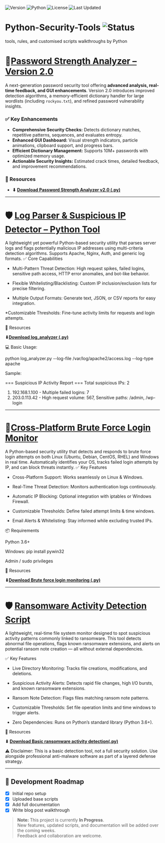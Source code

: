 ![Version](https://img.shields.io/badge/version-2.0.0-blue) ![Python](https://img.shields.io/badge/python-3.8%2B-green) ![License](https://img.shields.io/badge/license-MIT-orange) ![Last Updated](https://img.shields.io/badge/last%20updated-2025--08--04-lightgrey)

# Python-Security-Tools ![Status](https://img.shields.io/badge/Status-In%20Progress-yellow)
tools, rules, and customised scripts walkthroughs by Python


# **🔐[Password Strength Analyzer – Version 2.0](https://github.com/Sree-Ajitha/Python-Security-Tools/pull/1#issue-3288836333)**

A next-generation password security tool offering **advanced analysis, real-time feedback, and GUI enhancements**. Version 2.0 introduces improved detection algorithms, a memory-efficient dictionary handler for large wordlists (including `rockyou.txt`), and refined password vulnerability insights.

### ✅ Key Enhancements

* **Comprehensive Security Checks:** Detects dictionary matches, repetitive patterns, sequences, and evaluates entropy.
* **Enhanced GUI Dashboard:** Visual strength indicators, particle animations, clipboard support, and progress bars.
* **Efficient Dictionary Management:** Supports 10M+ passwords with optimized memory usage.
* **Actionable Security Insights:** Estimated crack times, detailed feedback, and improvement recommendations.

### 📂 Resources

* **⬇ [Download Password Strength Analyzer v2.0 (.py)](https://github.com/Sree-Ajitha/Python-Security-Tools/compare/Sree-Ajitha-password_checker_V2.0)**
---
# **🛡 [Log Parser & Suspicious IP Detector – Python Tool](https://github.com/Sree-Ajitha/Python-Security-Tools/blob/1a1380dd739b0cf51c35afcb12ac1275d4d24324/Log%20Parser%20%26%20IP%20Detection%20Tool.md)**

A lightweight yet powerful Python-based security utility that parses server logs and flags potentially malicious IP addresses using multi-criteria detection algorithms. Supports Apache, Nginx, Auth, and generic log formats.
✅ Core Capabilities

* Multi-Pattern Threat Detection: High request spikes, failed logins, sensitive path access, HTTP error anomalies, and bot-like behavior.

* Flexible Whitelisting/Blacklisting: Custom IP inclusion/exclusion lists for precise filtering.

* Multiple Output Formats: Generate text, JSON, or CSV reports for easy integration.

*Customizable Thresholds: Fine-tune activity limits for requests and login attempts.

📂 Resources

**⬇[Download log_analyzer (.py)](https://github.com/Sree-Ajitha/Python-Security-Tools/blob/fd303dc2f59b45781e392ea14b02a84bbcd48434/log_analyzer.py)**

💻 Basic Usage:

python log_analyzer.py --log-file /var/log/apache2/access.log --log-type apache

Sample:

=== Suspicious IP Activity Report ===
Total suspicious IPs: 2
1. 192.168.1.100 - Multiple failed logins: 7
2. 203.0.113.42 - High request volume: 567, Sensitive paths: /admin, /wp-login

---
# **🚨[Cross-Platform Brute Force Login Monitor](https://github.com/Sree-Ajitha/Python-Security-Tools/blob/2f5fb28516d1aadbf25fc1fa7bf3f4b4862ee6bf/Brute%20force%20login%20monitoring.md)**

A Python-based security utility that detects and responds to brute force login attempts on both Linux (Ubuntu, Debian, CentOS, RHEL) and Windows in real time. Automatically identifies your OS, tracks failed login attempts by IP, and can block threats instantly.
✅ Key Features

  * Cross-Platform Support: Works seamlessly on Linux & Windows.

  * Real-Time Threat Detection: Monitors authentication logs continuously.

  * Automatic IP Blocking: Optional integration with iptables or Windows Firewall.

  * Customizable Thresholds: Define failed attempt limits & time windows.

  * Email Alerts & Whitelisting: Stay informed while excluding trusted IPs.

📦 Requirements

   Python 3.6+

   Windows: pip install pywin32

   Admin / sudo privileges

📂 Resources

**⬇[Download Brute force login monitoring (.py)](https://github.com/Sree-Ajitha/Python-Security-Tools/blob/2f5fb28516d1aadbf25fc1fa7bf3f4b4862ee6bf/brute_force_monitor_Version2.py)**

---

# **🛡 [Ransomware Activity Detection Script](https://github.com/Sree-Ajitha/Python-Security-Tools/blob/fb8d85bf707cc73f10f7bc9b633a59cdb2acc814/Basic%20ransomware%20activity%20detection.md)**

A lightweight, real-time file system monitor designed to spot suspicious activity patterns commonly linked to ransomware. This tool detects abnormal file operations, flags known ransomware extensions, and alerts on potential ransom note creation — all without external dependencies.

✅ Key Features

  * Live Directory Monitoring: Tracks file creations, modifications, and deletions.

  * Suspicious Activity Alerts: Detects rapid file changes, high I/O bursts, and known ransomware extensions.

  * Ransom Note Detection: Flags files matching ransom note patterns.

  * Customizable Thresholds: Set file operation limits and time windows to trigger alerts.

  * Zero Dependencies: Runs on Python’s standard library (Python 3.6+).

📂 Resources

   **⬇ [Download Basic ransomware activity detection(.py)](https://github.com/Sree-Ajitha/Python-Security-Tools/blob/34eb354ae0b63f495949bffb9461532540552711/ransomware_detector.py)**

 ⚠ Disclaimer: This is a basic detection tool, not a full security solution. Use alongside professional anti-malware software as part of a layered defense strategy.

---

## 🚧 Development Roadmap

- [x] Initial repo setup
- [x] Uploaded base scripts
- [x] Add full documentation
- [x] Write blog post walkthrough

> **Note:** This project is currently **In Progress**.  
> New features, updated scripts, and documentation will be added over the coming weeks.  
> Feedback and collaboration are welcome.
